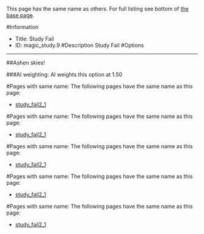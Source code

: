 This page has the same name as others. For full listing see bottom of [the base page](study.md).

#Information
 - Title: Study Fail
 - ID: magic_study.9
#Description
Study Fail
#Options

___
##Ashen skies!

###AI weighting:
AI weights this option at 1.50



#Pages with same name:
The following pages have the same name as this page:
 - [study_fail2_1](study_fail2_1.md)


#Pages with same name:
The following pages have the same name as this page:
 - [study_fail2_1](study_fail2_1.md)


#Pages with same name:
The following pages have the same name as this page:
 - [study_fail2_1](study_fail2_1.md)


#Pages with same name:
The following pages have the same name as this page:
 - [study_fail2_1](study_fail2_1.md)


#Pages with same name:
The following pages have the same name as this page:
 - [study_fail2_1](study_fail2_1.md)
